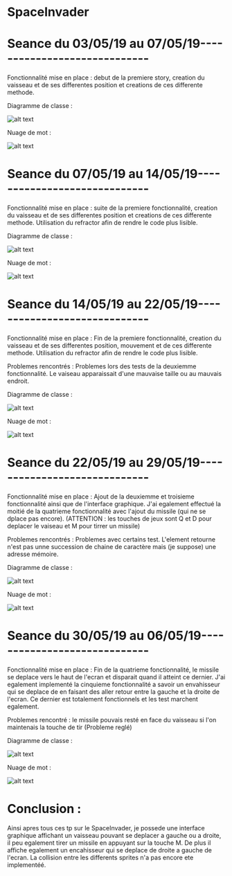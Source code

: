 # SpaceInvader

# Seance du 03/05/19 au 07/05/19-----------------------------

Fonctionnalité mise en place : debut de la premiere story, creation du vaisseau et de ses differentes position et creations de ces differente methode.  

Diagramme de classe :

![alt text](https://github.com/MajinEro/SpaceInvader/blob/Diagrammes-de-classe/diagramme%20de%20classe1.png)

Nuage de mot :

![alt text](https://github.com/MajinEro/SpaceInvader/blob/Diagrammes-de-classe/spaceinvader2-NuageDeMot.png)

# Seance du 07/05/19 au 14/05/19-----------------------------

Fonctionnalité mise en place : suite de la premiere fonctionnalité, creation du vaisseau et de ses differentes position et creations de ces differente methode. Utilisation du refractor afin de rendre le code plus lisible.

Diagramme de classe :

![alt text](https://github.com/MajinEro/SpaceInvader/blob/Diagrammes-de-classe/DiagrammeDeClasse2.png)

Nuage de mot : 

![alt text](https://github.com/MajinEro/SpaceInvader/blob/Diagrammes-de-classe/spaceinvader_nuage_de_mot2.png)

# Seance du 14/05/19 au 22/05/19-----------------------------

Fonctionnalité mise en place : Fin de la premiere fonctionnalité, creation du vaisseau et de ses differentes position, mouvement et de ces differente methode. Utilisation du refractor afin de rendre le code plus lisible.

Problemes rencontrés : Problemes lors des tests de la deuxiemme fonctionnalité. Le vaiseau apparaissait d'une mauvaise taille ou au mauvais endroit.

Diagramme de classe :

![alt text](https://github.com/MajinEro/SpaceInvader/blob/Diagrammes-de-classe/DiagrammeDeClasse3.png)

Nuage de mot : 

![alt text](https://github.com/MajinEro/SpaceInvader/blob/Diagrammes-de-classe/NuageDeMots3.png)


# Seance du 22/05/19 au 29/05/19-----------------------------

Fonctionnalité mise en place : Ajout de la deuxiemme et troisieme fonctionnalité ainsi que de l'interface graphique. J'ai egalement effectué la moitié de la quatrieme fonctionnalité avec l'ajout du missile (qui ne se dplace pas encore). (ATTENTION : les touches de jeux sont Q et D pour deplacer le vaiseau et M pour tirrer un missile)

Problemes rencontrés : Problemes avec certains test. L'element retourne n'est pas unne succession de chaine de caractère mais (je suppose) une adresse mémoire. 

Diagramme de classe :

![alt text](https://github.com/MajinEro/SpaceInvader/blob/Diagrammes-de-classe/DiagrammeDeClasse4.png)

Nuage de mot : 

![alt text](https://github.com/MajinEro/SpaceInvader/blob/Diagrammes-de-classe/NuageDeMots4.png)


# Seance du 30/05/19 au 06/05/19-----------------------------

Fonctionnalité mise en place : Fin de la quatrieme fonctionnalité, le missile se deplace vers le haut de l'ecran et disparait quand il atteint ce dernier. J'ai egalement implementé la cinquieme fonctionnalité a savoir un envahisseur qui se deplace de en faisant des aller retour entre la gauche et la droite de l'ecran. Ce dernier est totalement fonctionnels et les test marchent egalement. 

Problemes rencontré : le missile pouvais resté en face du vaisseau si l'on maintenais la touche de tir (Probleme reglé)



Diagramme de classe :

![alt text](https://github.com/MajinEro/SpaceInvader/blob/Diagrammes-de-classe/DiagrammeDeClasse5.png)

Nuage de mot : 

![alt text](https://github.com/MajinEro/SpaceInvader/blob/Diagrammes-de-classe/NuageDeMots5.png)

# Conclusion :

Ainsi apres tous ces tp sur le SpaceInvader, je possede une interface graphique affichant un vaisseau pouvant se deplacer a gauche ou a droite, il peu egalement tirer un missile en appuyant sur la touche M. De plus il affiche egalement un encahisseur qui se deplace de droite a gauche de l'ecran. La collision entre les differents sprites n'a pas encore ete implementéé.
